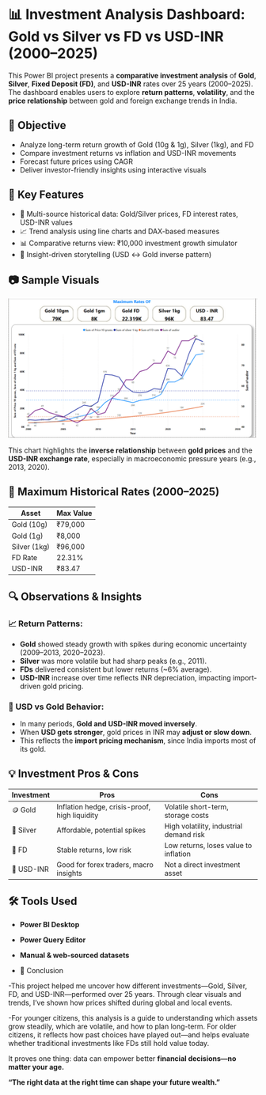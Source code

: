 # 📊 Investment Analysis Dashboard: Gold vs Silver vs FD vs USD-INR (2000–2025)

This Power BI project presents a **comparative investment analysis** of **Gold**, **Silver**, **Fixed Deposit (FD)**, and **USD-INR** rates over 25 years (2000–2025). The dashboard enables users to explore **return patterns**, **volatility**, and the **price relationship** between gold and foreign exchange trends in India.

## 🎯 Objective
- Analyze long-term return growth of Gold (10g & 1g), Silver (1kg), and FD
- Compare investment returns vs inflation and USD-INR movements
- Forecast future prices using CAGR
- Deliver investor-friendly insights using interactive visuals

## 📁 Key Features

- 🧩 Multi-source historical data: Gold/Silver prices, FD interest rates, USD-INR values
- 📈 Trend analysis using line charts and DAX-based measures
- 📊 Comparative returns view: ₹10,000 investment growth simulator
- 🧠 Insight-driven storytelling (USD ↔ Gold inverse pattern)

## 📷 Sample Visuals
![](https://github.com/suga1424/-Investment-Analysis-for-Indian-Citizens-2000-2025-/blob/main/Screenshot%202025-07-05%20162933.png?raw=true)

This chart highlights the **inverse relationship** between **gold prices** and the **USD-INR exchange rate**, especially in macroeconomic pressure years (e.g., 2013, 2020).

## 📌 Maximum Historical Rates (2000–2025)
| Asset           | Max Value |
|----------------|-----------|
| Gold (10g)      | ₹79,000   |
| Gold (1g)       | ₹8,000    |
| Silver (1kg)    | ₹96,000   |
| FD Rate         | 22.31%    |
| USD-INR         | ₹83.47    |

## 🔍 Observations & Insights

### 📈 Return Patterns:
- **Gold** showed steady growth with spikes during economic uncertainty (2009–2013, 2020–2023).
- **Silver** was more volatile but had sharp peaks (e.g., 2011).
- **FDs** delivered consistent but lower returns (~6% average).
- **USD-INR** increase over time reflects INR depreciation, impacting import-driven gold pricing.

### 🔄 USD vs Gold Behavior:
- In many periods, **Gold and USD-INR moved inversely**.
- When **USD gets stronger**, gold prices in INR may **adjust or slow down**.
- This reflects the **import pricing mechanism**, since India imports most of its gold.

## 💡 Investment Pros & Cons

| Investment | Pros                                         | Cons                                        |
|------------|----------------------------------------------|---------------------------------------------|
| 🪙 Gold     | Inflation hedge, crisis-proof, high liquidity| Volatile short-term, storage costs          |
| 🥈 Silver   | Affordable, potential spikes                 | High volatility, industrial demand risk     |
| 🏦 FD       | Stable returns, low risk                    | Low returns, loses value to inflation       |
| 💱 USD-INR  | Good for forex traders, macro insights       | Not a direct investment asset               |

## 🛠️ Tools Used

- **Power BI Desktop**
- **Power Query Editor**
- **Manual & web-sourced datasets**

- 🧾 Conclusion
  
-This project helped me uncover how different investments—Gold, Silver, FD, and USD-INR—performed over 25 years. Through clear visuals and trends, I’ve shown how prices shifted during global and local events.

-For younger citizens, this analysis is a guide to understanding which assets grow steadily, which are volatile, and how to plan long-term. For older citizens, it reflects how past choices have played out—and helps evaluate whether traditional investments like FDs still hold value today.

It proves one thing: data can empower better **financial decisions—no matter your age.**

**“The right data at the right time can shape your future wealth.”**
